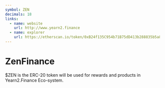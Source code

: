 ```yaml
---
symbol: ZEN
decimals: 18
links:
  - name: website
    url: http://www.yearn2.finance
  - name: explorer
    url: https://etherscan.io/token/0xB24f135C954b71B75dD413b288835b5a8d4AFa74
---
```


# ZenFinance

$ZEN is the ERC-20 token will be used for rewards and products in Yearn2.Finance Eco-system.
